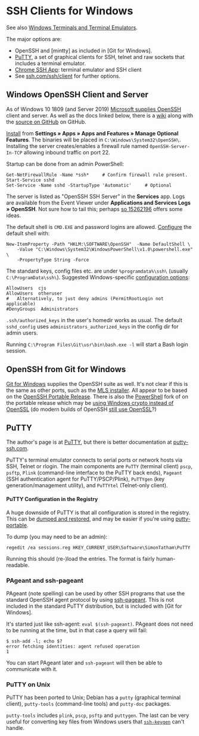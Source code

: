 SSH Clients for Windows
=======================

See also [Windows Terminals and Terminal Emulators](terminals.md).

The major options are:
* OpenSSH and [mintty] as included in [Git for Windows].
* [PuTTY], a set of graphical clients for SSH, telnet and raw sockets
  that includes a terminal emulator.
* [Chrome SSH App]: terminal emulator and SSH client
* See [ssh.com/ssh/client] for further options.


Windows OpenSSH Client and Server
-----------------------------

As of Windows 10 1809 (and Server 2019) [Microsoft supplies
OpenSSH][ms-ssh] client and server. As well as the docs linked below,
there is a [wiki][ms-ssh-wiki] along with the [source on
GitHub][ms-ssh-github] on GitHub.

[Install][ms-ssh-inst] from __Settings » Apps » Apps and Features
» Manage Optional Features__. The binaries will be placed in
`C:\Windows\System32\OpenSSH\`. Installing the server creates/enables
a firewall rule named `OpenSSH-Server-In-TCP` allowing inbound traffic
on port 22.

Startup can be done from an admin PowerShell:

    Get-NetFirewallRule -Name *ssh*     # Confirm firewall rule present.
    Start-Service sshd
    Set-Service -Name sshd -StartupType 'Automatic'     # Optional

The server is listed as "OpenSSH SSH Server" in the __Services__ app.
Logs are available from the Event Viewer under __Applications and
Services Logs » OpenSSH__. Not sure how to tail this; perhaps [so
15262196] offers some ideas.

The default shell is `CMD.EXE` and password logins are allowed.
[Configure][ms-ssh-conf] the default shell with:

    New-ItemProperty -Path "HKLM:\SOFTWARE\OpenSSH"  -Name DefaultShell \
        -Value "C:\Windows\System32\WindowsPowerShell\v1.0\powershell.exe" \
        -PropertyType String -Force

The standard keys, config files etc. are under `%programdata%\ssh\`
(usually `C:\ProgramData\ssh\`). Suggested Windows-specific
[configuration options][ms-ssh-conf]:

    AllowUsers  cjs
    AllowUsers  otheruser
    #   Alternatively, to just deny admins (PermitRootLogin not applicable)
    #DenyGroups  Administrators

`.ssh/authorized_keys` in the user's homedir works as usual. The
default `sshd_config` uses `administrators_authorized_keys` in the
config dir for admin users.

Running `C:\Program Files\Git\usr\bin\bash.exe -l` will start a Bash
login session.


OpenSSH from Git for Windows
----------------------------

[Git for Windows](../git/win.md) supplies the OpenSSH suite as well. It's not
clear if this is the same as other ports, such as the [MLS installer].
All appear to be based on the [OpenSSH Portable Release][openssh-portable].
There is also the [PowerShell] fork of on the portable release which
may be [using Windows crypto instead of OpenSSL][PSBlog] (do modern
builds of OpenSSH [still use OpenSSL][openssl]?)


PuTTY
-----

The author's page is at [PuTTY], but there is better documentation at
[putty-ssh.com].

PuTTY's terminal emulator connects to serial ports or network hosts
via SSH, Telnet or rlogin. The main components are `PuTTY` (terminal
client) `pscp`, `psftp`, `Plink` (command-line interface to the PuTTY
back ends), `Pageant` (SSH authentication agent for PuTTY/PSCP/Plink),
`PuTTYgen` (key generation/management utility), and `PuTTYtel`
(Telnet-only client).

#### PuTTY Configuration in the Registry

A huge downside of PuTTY is that all configuration is stored in the
registry. This can be [dumped and restored][putty-registry], and may
be easier if you're using [putty-portable].

To dump (you may need to be an admin):

    regedit /ea sessions.reg HKEY_CURRENT_USER\Software\SimonTatham\PuTTY

Running this should (re-)load the entries. The format is fairly
human-readable.

### PAgeant and ssh-pageant

PAgeant (note spelling) can be used by other SSH programs that use the
standard OpenSSH agent protocol by using [ssh-pageant]. This is not
included in the standard PuTTY distribution, but is included with [Git
for Windows].

It's started just like ssh-agent: `eval $(ssh-pageant)`. PAgeant does
not need to be running at the time, but in that case a query will fail:

    $ ssh-add -l; echo $?
    error fetching identities: agent refused operation
    1

You can start PAgeant later and `ssh-pageant` will then be able to
communicate with it.

### PuTTY on Unix

PuTTY has been ported to Unix; Debian has a `putty` (graphical
terminal client), `putty-tools` (command-line tools) and `putty-doc`
packages.

`putty-tools` includes `plink`, `pscp`, `psftp` and `puttygen`. The
last can be very useful for converting key files from Windows users
that [`ssh-keygen`](../app/openssh.md) can't handle.



<!-------------------------------------------------------------------->
[Chrome SSH App]: https://chrome.google.com/webstore/detail/secure-shell-app/pnhechapfaindjhompbnflcldabbghjo
[ssh.com/ssh/client]: https://www.ssh.com/ssh/client/

[ms-ssh-conf]: https://docs.microsoft.com/en-us/windows-server/administration/openssh/openssh_server_configuration
[ms-ssh-github]: https://github.com/powershell/win32-openssh/
[ms-ssh-inst]: https://docs.microsoft.com/en-us/windows-server/administration/openssh/openssh_install_firstuse
[ms-ssh-wiki]: https://github.com/powershell/win32-openssh/wiki
[ms-ssh]: https://docs.microsoft.com/en-us/windows-server/administration/openssh/openssh_overview
[so 15262196]: https://stackoverflow.com/q/15262196/107294

[MLS installer]: http://www.mls-software.com/opensshd.html
[PSBlog]: https://blogs.msdn.microsoft.com/powershell/2015/10/19/openssh-for-windows-update/
[PowerShell]: https://github.com/PowerShell/openssh-portable
[openssh-portable]: https://www.openssh.com/portable.html
[openssl]: https://it.slashdot.org/story/14/04/30/1822209/openssh-no-longer-has-to-depend-on-openssl

[putty]: https://www.chiark.greenend.org.uk/~sgtatham/putty
[putty-portable]: https://portableapps.com/apps/internet/putty_portable
[putty-registry]: https://stackoverflow.com/q/13023920/107294
[putty-ssh.com]: https://www.ssh.com/ssh/putty/
[ssh-pageant]: https://github.com/cuviper/ssh-pageant
